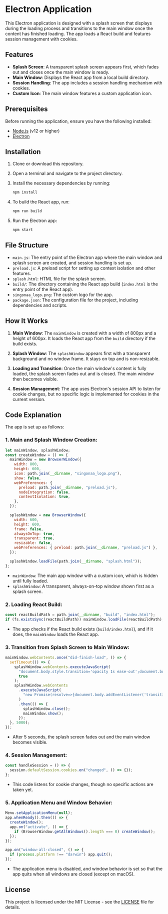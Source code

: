 
# Electron Application

This Electron application is designed with a splash screen that displays during the loading process and transitions to the main window once the content has finished loading. The app loads a React build and features session management with cookies.

## Features

- **Splash Screen**: A transparent splash screen appears first, which fades out and closes once the main window is ready.
- **Main Window**: Displays the React app from a local build directory.
- **Session Handling**: The app includes a session handling mechanism with cookies.
- **Custom Icon**: The main window features a custom application icon.

## Prerequisites

Before running the application, ensure you have the following installed:

- [Node.js](https://nodejs.org/) (v12 or higher)
- [Electron](https://www.electronjs.org/)

## Installation

1. Clone or download this repository.
2. Open a terminal and navigate to the project directory.
3. Install the necessary dependencies by running:

   ```bash
   npm install
   ```

4. To build the React app, run:

   ```bash
   npm run build
   ```

5. Run the Electron app:

   ```bash
   npm start
   ```

## File Structure

- `main.js`: The entry point of the Electron app where the main window and splash screen are created, and session handling is set up.
- `preload.js`: A preload script for setting up context isolation and other features.
- `splash.html`: HTML file for the splash screen.
- `build/`: The directory containing the React app build (`index.html` is the entry point of the React app).
- `singonaa_logo.png`: The custom logo for the app.
- `package.json`: The configuration file for the project, including dependencies and scripts.

## How It Works

1. **Main Window**: The `mainWindow` is created with a width of 800px and a height of 600px. It loads the React app from the `build` directory if the build exists.
   
2. **Splash Window**: The `splashWindow` appears first with a transparent background and no window frame. It stays on top and is non-resizable.
   
3. **Loading and Transition**: Once the main window's content is fully loaded, the splash screen fades out and is closed. The main window then becomes visible.

4. **Session Management**: The app uses Electron's session API to listen for cookie changes, but no specific logic is implemented for cookies in the current version.

## Code Explanation

The app is set up as follows:

### 1. Main and Splash Window Creation:

```javascript
let mainWindow, splashWindow;
const createWindow = () => {
  mainWindow = new BrowserWindow({
    width: 800,
    height: 600,
    icon: path.join(__dirname, "singonaa_logo.png"),
    show: false,
    webPreferences: {
      preload: path.join(__dirname, "preload.js"),
      nodeIntegration: false,
      contextIsolation: true,
    },
  });

  splashWindow = new BrowserWindow({
    width: 600,
    height: 600,
    frame: false,
    alwaysOnTop: true,
    transparent: true,
    resizable: false,
    webPreferences: { preload: path.join(__dirname, "preload.js") },
  });

  splashWindow.loadFile(path.join(__dirname, "splash.html"));
};
```

- `mainWindow`: The main app window with a custom icon, which is hidden until fully loaded.
- `splashWindow`: A transparent, always-on-top window shown first as a splash screen.

### 2. Loading React Build:

```javascript
const reactBuildPath = path.join(__dirname, "build", "index.html");
if (fs.existsSync(reactBuildPath)) mainWindow.loadFile(reactBuildPath);
```

- The app checks if the React build exists (`build/index.html`), and if it does, the `mainWindow` loads the React app.

### 3. Transition from Splash Screen to Main Window:

```javascript
mainWindow.webContents.once("did-finish-load", () => {
  setTimeout(() => {
    splashWindow.webContents.executeJavaScript(
      "document.body.style.transition='opacity 1s ease-out';document.body.style.opacity=0;",
      true
    );
    splashWindow.webContents
      .executeJavaScript(
        "new Promise(resolve=>{document.body.addEventListener('transitionend',resolve,{once:true});})"
      )
      .then(() => {
        splashWindow.close();
        mainWindow.show();
      });
  }, 5000);
});
```

- After 5 seconds, the splash screen fades out and the main window becomes visible.

### 4. Session Management:

```javascript
const handleSession = () => {
  session.defaultSession.cookies.on("changed", () => {});
};
```

- This code listens for cookie changes, though no specific actions are taken yet.

### 5. Application Menu and Window Behavior:

```javascript
Menu.setApplicationMenu(null);
app.whenReady().then(() => {
  createWindow();
  app.on("activate", () => {
    if (BrowserWindow.getAllWindows().length === 0) createWindow();
  });
});

app.on("window-all-closed", () => {
  if (process.platform !== "darwin") app.quit();
});
```

- The application menu is disabled, and window behavior is set so that the app quits when all windows are closed (except on macOS).

## License

This project is licensed under the MIT License - see the [LICENSE](LICENSE) file for details.
